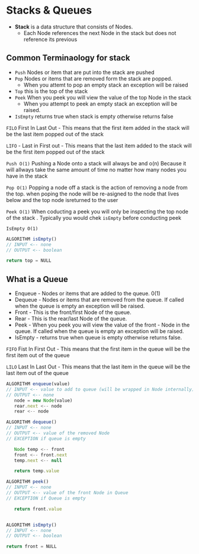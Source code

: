 # Stacks & Queues

- **Stack** is a data structure that consists of Nodes.
  - Each Node references the next Node in the stack but does not reference its previous

## Common Terminaology for stack

- `Push` Nodes or item that are put into the stack are pushed
- `Pop` Nodes or items that are removed form the stack are popped.
  - When you attemt to pop an empty stack an exception will be raised
- `Top` this is the top of the stack
- `Peek` When you peek you will view the value of the top Node in the stack
  - When you attempt to peek an empty stack an exception will be raised.
- `IsEmpty` returns true when stack is empty otherwise returns false

`FILO` First In Last Out - This means that the first item added in the stack will be the last item popped out of the stack

`LIFO` - Last in First out - This means that the last item added to the stack will be the first item popped out of the stack

`Push O(1)` Pushing a Node onto a stack will always be and o(n) Because it will allways take the same amount of time no matter how many nodes you have in the stack

`Pop O(1)` Popping a node off a stack is the action of removing a node from the top. when poping the node will be re-asigned  to the node that lives below and the top node isreturned to the user

`Peek O(1)` When coducting a peek you will only be inspecting the top node of the stack .  Typically you would chek `isEmpty` before conducting peek

`IsEmpty O(1)` 

```js
ALGORITHM isEmpty()
// INPUT <-- none
// OUTPUT <-- boolean

return top = NULL
```

## What is a Queue

- Enqueue - Nodes or items that are added to the queue. 0(1)
- Dequeue - Nodes or items that are removed from the queue. If called when the queue is empty an exception will be raised.
- Front - This is the front/first Node of the queue.
- Rear - This is the rear/last Node of the queue.
- Peek - When you peek you will view the value of the front - Node in the queue. If called when the queue is empty an exception will be raised.
- IsEmpty - returns true when queue is empty otherwise returns false.

`FIFO` Fist In First Out - This means that the first item in the queue will be the first item out of the queue

`LILO` Last In Last Out - This means that the last item in the queue will be the last item out of the queue

```js
ALGORITHM enqueue(value)
// INPUT <-- value to add to queue (will be wrapped in Node internally)
// OUTPUT <-- none
   node = new Node(value)
   rear.next <-- node
   rear <-- node
   ```
```js
ALGORITHM dequeue()
// INPUT <-- none
// OUTPUT <-- value of the removed Node
// EXCEPTION if queue is empty

   Node temp <-- front
   front <-- front.next
   temp.next <-- null

   return temp.value
   ```

```js
ALGORITHM peek()
// INPUT <-- none
// OUTPUT <-- value of the front Node in Queue
// EXCEPTION if Queue is empty

   return front.value
```

```js

ALGORITHM isEmpty()
// INPUT <-- none
// OUTPUT <-- boolean

return front = NULL
```
